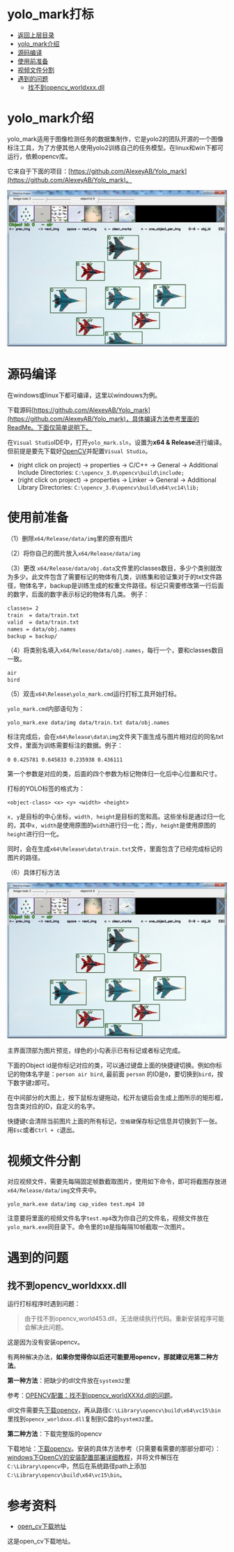 # yolo_mark打标

* [返回上层目录](../yolo.md)
* [yolo_mark介绍](#yolo_mark介绍)
* [源码编译](#源码编译)
* [使用前准备](#使用前准备)
* [视频文件分割](#视频文件分割)
* [遇到的问题](#遇到的问题)
  * [找不到opencv_worldxxx.dll](#找不到opencv_worldxxx.dll)



# yolo_mark介绍

yolo_mark适用于图像检测任务的数据集制作，它是yolo2的团队开源的一个图像标注工具，为了方便其他人使用yolo2训练自己的任务模型。在linux和win下都可运行，依赖opencv库。

它来自于下面的项目：[https://github.com/AlexeyAB/Yolo_mark](https://github.com/AlexeyAB/Yolo_mark)。

![yolo_mark](pic/yolo_mark.jpg)

# 源码编译

在windows或linux下都可编译，这里以windouws为例。

下载源码[https://github.com/AlexeyAB/Yolo_mark](https://github.com/AlexeyAB/Yolo_mark)，具体编译方法参考里面的ReadMe。下面仅简单说明下。

在`Visual Studio`IDE中，打开`yolo_mark.sln`，设置为**x64 & Release**进行编译。但前提是要先下载好[OpenCV](https://sourceforge.net/projects/opencvlibrary/)并配置`Visual Studio`。

- (right click on project) -> properties -> C/C++ -> General -> Additional Include Directories: `C:\opencv_3.0\opencv\build\include;`
- (right click on project) -> properties -> Linker -> General -> Additional Library Directories: `C:\opencv_3.0\opencv\build\x64\vc14\lib;`

# 使用前准备

（1）删除`x64/Release/data/img`里的原有图片

（2）将你自己的图片放入`x64/Release/data/img`

（3）更改 `x64/Release/data/obj.data`文件里的classes数目，多少个类别就改为多少。此文件包含了需要标记的物体有几类，训练集和验证集对于的txt文件路径，物体名字，backup是训练生成的权重文件路径。标记只需要修改第一行后面的数字，后面的数字表示标记的物体有几类。 例子：

```
classes= 2
train  = data/train.txt
valid  = data/train.txt
names = data/obj.names
backup = backup/
```

（4）将类别名填入`x64/Release/data/obj.names`，每行一个，要和classes数目一致。

```
air
bird
```

（5）双击`x64\Release\yolo_mark.cmd`运行打标工具开始打标。

`yolo_mark.cmd`内部语句为：

```shell
yolo_mark.exe data/img data/train.txt data/obj.names
```

标注完成后，会在`x64\Release\data\img`文件夹下面生成与图片相对应的同名txt文件，里面为训练需要标注的数据。例子：

`0 0.425781 0.645833 0.235938 0.436111`

第一个参数是对应的类，后面的四个参数为标记物体归一化后中心位置和尺寸。

打标的YOLO标签的格式为：

```
<object-class> <x> <y> <width> <height>
```

`x, y`是目标的中心坐标，`width, height`是目标的宽和高。这些坐标是通过归一化的，其中`x, width`是使用原图的`width`进行归一化；而`y, height`是使用原图的`height`进行归一化。

同时，会在生成`x64\Release\data\train.txt`文件，里面包含了已经完成标记的图片的路径。

（6）具体打标方法

![yolo_mark](pic/yolo_mark.jpg)

主界面顶部为图片预览，绿色的小勾表示已有标记或者标记完成。

下面的Object id是你标记对应的类，可以通过键盘上面的快捷键切换。例如你标记的物体名字是：`person air bird`, 最前面 `person` 的ID是`0`，要切换到`bird`，按下数字键`2`即可。

在中间部分的大图上，按下鼠标左键拖动，松开左键后会生成上图所示的矩形框，包含类对应的ID，自定义的名字。

快捷键`C`会清除当前图片上面的所有标记，`空格键`保存标记信息并切换到下一张。用`Esc`或者`Ctrl + c`退出。

# 视频文件分割

对应视频文件，需要先每隔固定帧数截取图片，使用如下命令，即可将截图存放进`x64/Release/data/img`文件夹中。

```
yolo_mark.exe data/img cap_video test.mp4 10
```

注意要将里面的视频文件名字`test.mp4`改为你自己的文件名，视频文件放在`yolo_mark.exe`同目录下。命令里的`10`是指每隔10帧截取一次图片。

# 遇到的问题

## 找不到opencv_worldxxx.dll

运行打标程序时遇到问题：

> 由于找不到opencv_world453.dll，无法继续执行代码。重新安装程序可能会解决此问题。

这是因为没有安装opencv。

有两种解决办法，**如果你觉得你以后还可能要用opencv，那就建议用第二种方法**。

**第一种方法**：把缺少的dll文件放在`system32`里

参考：[OPENCV配置：找不到opencv_worldXXXd.dll的问题](https://blog.csdn.net/qq_25038325/article/details/100922393)。

dll文件需要先[下载opencv](https://sourceforge.net/projects/opencvlibrary/files/)，再从路径`C:\Library\opencv\build\x64\vc15\bin`里找到`opencv_worldxxx.dll`复制到C盘的`system32`里。

**第二种方法**：下载完整版的opencv

下载地址：[下载opencv](https://sourceforge.net/projects/opencvlibrary/files/)。安装的具体方法参考（只需要看需要的那部分即可）：[windows下OpenCV的安装配置部署详细教程](https://blog.csdn.net/maizousidemao/article/details/81474834)，并将文件解压在`C:\Library\opencv`中，然后在系统路径path上添加`C:\Library\opencv\build\x64\vc15\bin`。

# 参考资料

* [open_cv下载地址](https://sourceforge.net/projects/opencvlibrary/files/)

这是open_cv下载地址。

